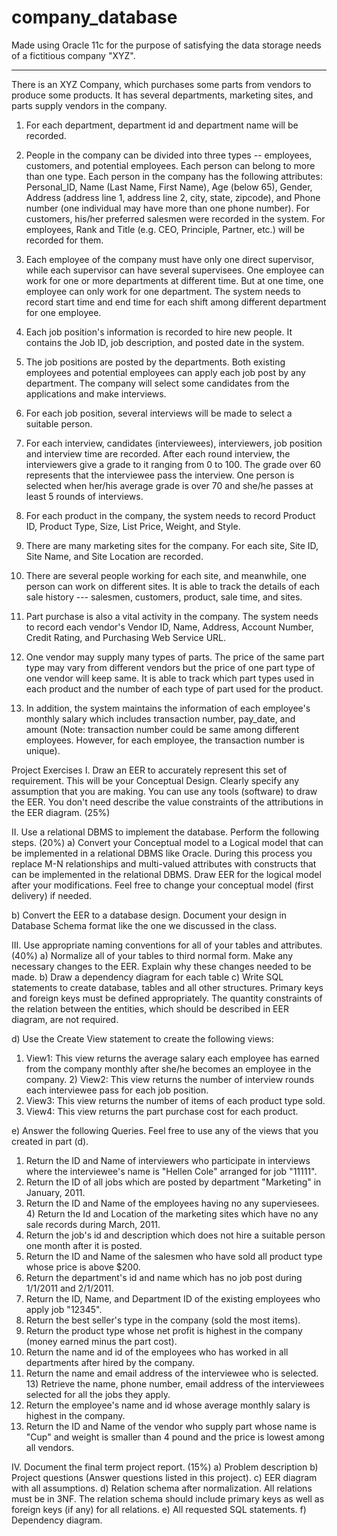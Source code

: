 # company_database
Made using Oracle 11c for the purpose of satisfying the data storage needs of a fictitious company "XYZ". 

---------------------------------------------------------------------------------------------------------------------------------------

There is an XYZ Company, which purchases some parts from vendors to produce some products. It has several departments, marketing sites, and parts supply vendors in the company. 
 
1)    For each department, department id and department name will be recorded. 
 
2)    People in the company can be divided into three types -- employees, customers, and potential employees. Each person can belong to more than one type. Each person in the company has the following attributes: Personal_ID, Name (Last Name, First Name), Age (below 65), Gender, Address (address line 1, address line 2, city, state, zipcode), and Phone number (one individual may have more than one phone number). For customers, his/her preferred salesmen were recorded in the system. For employees, Rank and Title (e.g. CEO, Principle, Partner, etc.) will be recorded for them. 
 
3)    Each employee of the company must have only one direct supervisor, while each supervisor can have several supervisees. One employee can work for one or more departments at different time. But at one time, one employee can only work for one department. The system needs to record start time and end time for each shift among different department for one employee. 
 
4)    Each job position's information is recorded to hire new people. It contains the Job ID, job description, and posted date in the system. 
 
5)    The job positions are posted by the departments. Both existing employees and potential employees can apply each job post by any department. The company will select some candidates from the applications and make interviews. 
 
6)    For each job position, several interviews will be made to select a suitable person. 
 
7)    For each interview, candidates (interviewees), interviewers, job position and interview time are recorded. After each round interview, the interviewers give a grade to it ranging from 0 to 100. The grade over 60 represents that the interviewee pass the interview. One person is selected when her/his average grade is over 70 and she/he passes at least 5 rounds of interviews. 
 
8)    For each product in the company, the system needs to record Product ID, Product Type, Size, List Price, Weight, and Style. 
 
9)    There are many marketing sites for the company. For each site, Site ID, Site Name, and Site Location are recorded. 
10) There are several people working for each site, and meanwhile, one person can work on different sites. It is able to track the details of each sale history --- salesmen, customers, product, sale time, and sites. 
 
11)    Part purchase is also a vital activity in the company. The system needs to record each vendor's Vendor ID, Name, Address, Account Number, Credit Rating, and Purchasing Web Service URL. 
 
12)    One vendor may supply many types of parts. The price of the same part type may vary from different vendors but the price of one part type of one vendor will keep same. It is able to track which part types used in each product and the number of each type of part used for the product. 
 
13)    In addition, the system maintains the information of each employee's monthly salary which includes transaction number, pay_date, and amount (Note: transaction number could be same among different employees. However, for each employee, the transaction number is unique). 
 


Project Exercises 
I. Draw an EER to accurately represent this set of requirement. This will be your Conceptual Design. Clearly specify any assumption that you are making. You can use any tools (software) to draw the EER. You don't need describe the value constraints of the attributions in the EER diagram. (25%) 
 
II. Use a relational DBMS to implement the database. Perform the following steps. (20%) 
a) Convert your Conceptual model to a Logical model that can be implemented in a relational DBMS like Oracle. During this process you replace M-N relationships and multi-valued attributes with constructs that can be implemented in the relational DBMS. Draw EER for the logical model after your modifications. Feel free to change your conceptual model (first delivery) if needed. 
 
b) Convert the EER to a database design. Document your design in Database Schema format like the one we discussed in the class. 
 
III. Use appropriate naming conventions for all of your tables and attributes. (40%) 
a) Normalize all of your tables to third normal form. Make any necessary changes to the EER. Explain why these changes needed to be made. 
b) Draw a dependency diagram for each table 
c)  Write SQL statements to create database, tables and all other structures. Primary keys and foreign keys must be defined appropriately. The quantity constraints of the relation between the entities, which should be described in EER diagram, are not required. 
 
d) Use the Create View statement to create the following views: 
1) View1: This view returns the average salary each employee has earned from the company monthly after she/he becomes an employee in the company. 2) View2: This view returns the number of interview rounds each interviewee pass for each job position. 
3) View3: This view returns the number of items of each product type sold. 
4) View4: This view returns the part purchase cost for each product. 
 
 
 
e) Answer the following Queries. Feel free to use any of the views that you created in part (d). 
1) Return the ID and Name of interviewers who participate in interviews where the interviewee's name is "Hellen Cole" arranged for job "11111". 
2) Return the ID of all jobs which are posted by department "Marketing" in January, 2011. 
3) Return the ID and Name of the employees having no any superviesees. 4) Return the Id and Location of the marketing sites which have no any sale records during March, 2011. 
5) Return the job's id and description which does not hire a suitable person one month after it is posted. 
6) Return the ID and Name of the salesmen who have sold all product type whose price is above $200. 
7) Return the department's id and name which has no job post during 1/1/2011 and 2/1/2011. 
8) Return the ID, Name, and Department ID of the existing employees who apply job "12345". 
9) Return the best seller's type in the company (sold the most items). 
10) Return the product type whose net profit is highest in the company (money earned minus the part cost). 
11) Return the name and id of the employees who has worked in all departments after hired by the company. 
12) Return the name and email address of the interviewee who is selected. 13) Retrieve the name, phone number, email address    of the interviewees selected for all the jobs they apply. 
14) Return the employee's name and id whose average monthly salary is highest in the company. 
15) Return the ID and Name of the vendor who supply part whose name is "Cup" and weight is smaller than 4 pound and the price is lowest among all vendors. 
 
IV. Document the final term project report. (15%) 
a) Problem description 
b) Project questions (Answer questions listed in this project). 
c)  EER diagram with all assumptions. 
d) Relation schema after normalization. All relations must be in 3NF. The relation schema should include primary keys as well as foreign keys (if any) for all relations. 
e) All requested SQL statements. 
f)  Dependency diagram. 



